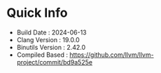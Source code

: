 # Quick Info
* Build Date : 2024-06-13
* Clang Version : 19.0.0
* Binutils Version : 2.42.0
* Compiled Based : https://github.com/llvm/llvm-project/commit/bd9a525e

